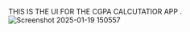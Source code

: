 THIS IS THE UI FOR THE CGPA CALCUTATIOR APP .
![Screenshot 2025-01-19 150557](https://github.com/user-attachments/assets/5f4b597e-560f-4c32-9aec-c95a3711c1f0)

